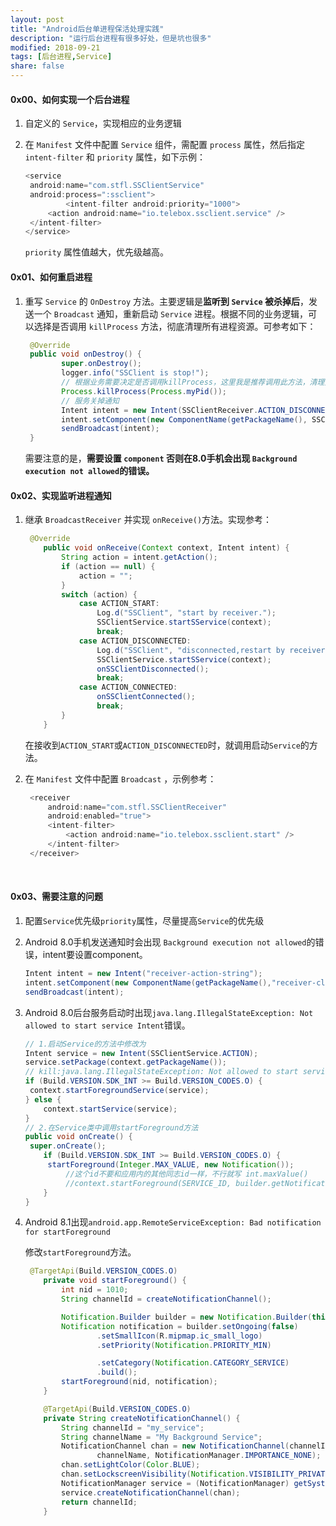 ```yaml
---
layout: post
title: "Android后台单进程保活处理实践"
description: "运行后台进程有很多好处，但是坑也很多"
modified: 2018-09-21
tags: [后台进程,Service]
share: false
---
```


#### 0x00、如何实现一个后台进程

1. 自定义的 `Service`，实现相应的业务逻辑

2. 在 `Manifest` 文件中配置 `Service` 组件，需配置 `process` 属性，然后指定 `intent-filter` 和 `priority` 属性，如下示例：

   ```java
   <service
   	android:name="com.stfl.SSClientService"
   	android:process=":ssclient">
   			<intent-filter android:priority="1000">
   		<action android:name="io.telebox.ssclient.service" />
   	</intent-filter>
   </service>
   ```

   `priority` 属性值越大，优先级越高。


#### 0x01、如何重启进程

1. 重写 `Service` 的 `OnDestroy` 方法。主要逻辑是**监听到 `Service` 被杀掉后**，发送一个 `Broadcast` 通知，重新启动 `Service` 进程。根据不同的业务逻辑，可以选择是否调用 `killProcess` 方法，彻底清理所有进程资源。可参考如下：

   ```java
   	@Override
   	public void onDestroy() {
           super.onDestroy();
           logger.info("SSClient is stop!");
           // 根据业务需要决定是否调用killProcess，这里我是推荐调用此方法，清理资源。
           Process.killProcess(Process.myPid());
           // 服务关掉通知
           Intent intent = new Intent(SSClientReceiver.ACTION_DISCONNECTED);
           intent.setComponent(new ComponentName(getPackageName(), SSClientReceiver.class.getName()));
           sendBroadcast(intent);
   	}
   
   ```

   需要注意的是，**需要设置 `component` 否则在8.0手机会出现 `Background execution not allowed`的错误。**

#### 0x02、实现监听进程通知

1. 继承 `BroadcastReceiver` 并实现 `onReceive()`方法。实现参考：

   ```java
   	@Override
       public void onReceive(Context context, Intent intent) {
           String action = intent.getAction();
           if (action == null) {
               action = "";
           }
           switch (action) {
               case ACTION_START:
                   Log.d("SSClient", "start by receiver.");
                   SSClientService.startSService(context);
                   break;
               case ACTION_DISCONNECTED:
                   Log.d("SSClient", "disconnected,restart by receiver.");
                   SSClientService.startSService(context);
                   onSSClientDisconnected();
                   break;
               case ACTION_CONNECTED:
                   onSSClientConnected();
                   break;
           }
       }
   ```

   在接收到`ACTION_START`或`ACTION_DISCONNECTED`时，就调用启动`Service`的方法。



2. 在 `Manifest` 文件中配置 `Broadcast` ，示例参考：

   ```java
   	<receiver
   		android:name="com.stfl.SSClientReceiver"
   		android:enabled="true">
   		<intent-filter>
   			<action android:name="io.telebox.ssclient.start" />
   		</intent-filter>
   	</receiver>
   ```


​    

#### 0x03、需要注意的问题

1. 配置`Service`优先级`priority`属性，尽量提高`Service`的优先级

2. Android 8.0手机发送通知时会出现 `Background execution not allowed`的错误，intent要设置component。

   ```java
   Intent intent = new Intent("receiver-action-string");
   intent.setComponent(new ComponentName(getPackageName(),"receiver-class-name"));
   sendBroadcast(intent);
   ```

3. Android 8.0后台服务启动时出现`java.lang.IllegalStateException: Not allowed to start service Intent`错误。

   ```java
   // 1.启动Service的方法中修改为
   Intent service = new Intent(SSClientService.ACTION);
   service.setPackage(context.getPackageName());
   // kill:java.lang.IllegalStateException: Not allowed to start service Intent
   if (Build.VERSION.SDK_INT >= Build.VERSION_CODES.O) {
   	context.startForegroundService(service);
   } else {
       context.startService(service);
   }
   // 2.在Service类中调用startForeground方法
   public void onCreate() {
   	super.onCreate();
       if (Build.VERSION.SDK_INT >= Build.VERSION_CODES.O) {
       	startForeground(Integer.MAX_VALUE, new Notification());
          	//这个id不要和应用内的其他同志id一样，不行就写 int.maxValue()
         	//context.startForeground(SERVICE_ID, builder.getNotification());
       }
   }
   ```

4. Android 8.1出现`android.app.RemoteServiceException: Bad notification for startForeground`

   修改`startForeground`方法。

   ```java
   	@TargetApi(Build.VERSION_CODES.O)
       private void startForeground() {
           int nid = 1010;
           String channelId = createNotificationChannel();
   
           Notification.Builder builder = new Notification.Builder(this, channelId);
           Notification notification = builder.setOngoing(false)
                   .setSmallIcon(R.mipmap.ic_small_logo)
                   .setPriority(Notification.PRIORITY_MIN)
   
                   .setCategory(Notification.CATEGORY_SERVICE)
                   .build();
           startForeground(nid, notification);
       }
   
       @TargetApi(Build.VERSION_CODES.O)
       private String createNotificationChannel() {
           String channelId = "my_service";
           String channelName = "My Background Service";
           NotificationChannel chan = new NotificationChannel(channelId,
                   channelName, NotificationManager.IMPORTANCE_NONE);
           chan.setLightColor(Color.BLUE);
           chan.setLockscreenVisibility(Notification.VISIBILITY_PRIVATE);
           NotificationManager service = (NotificationManager) getSystemService(Context.NOTIFICATION_SERVICE);
           service.createNotificationChannel(chan);
           return channelId;
       }
   ```



